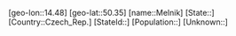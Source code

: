 ﻿---
location: [50.35,14.48]
type: City
tags:
- geo/City


SpocWebEntityId: 32399
isDeleted: false
confidential: public

---
[geo-lon::14.48]
[geo-lat::50.35]
[name::Melnik]
[State::]
[Country::Czech_Rep.]
[StateId::]
[Population::]
[Unknown::]

